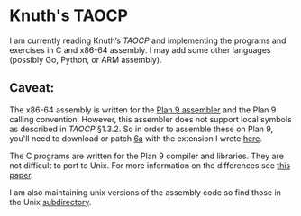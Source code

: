 Knuth's TAOCP
=============

I am currently reading Knuth’s _TAOCP_ and implementing the programs and
exercises in C and x86-64 assembly.  I may add some other languages
(possibly Go, Python, or ARM assembly).

Caveat:
-------
The x86-64 assembly is written for the [Plan 9
assembler](http://doc.cat-v.org/plan_9/4th_edition/papers/asm) and the
Plan 9 calling convention. However, this assembler does not support 
local symbols as described in _TAOCP_ §1.3.2. So in order to assemble these
on Plan 9, you'll need to download or patch [6a](http://man.cat-v.org/9front/1/2a) with the extension I wrote
[here](http://www.codigo.co/code/C/local_labels/).

The C programs are written for the Plan 9 compiler and libraries. They
are not difficult to port to Unix. For more information on the differences
see [this paper](http://doc.cat-v.org/plan_9/4th_edition/papers/comp).

I am also maintaining unix versions of the assembly code so find those in the Unix
[subdirectory](http://www.codigo.co/code/Knuth/x86_64/unix/).
